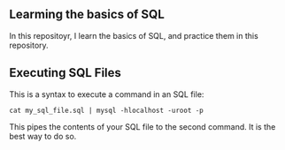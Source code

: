 ## Learming the basics of SQL

In this repositoyr, I learn the basics of SQL, and practice them in this repository.

## Executing SQL Files
This is a syntax to execute a command in an SQL file:

	cat my_sql_file.sql | mysql -hlocalhost -uroot -p

This pipes the contents of your SQL file to the second command. It is the best way to do so.
